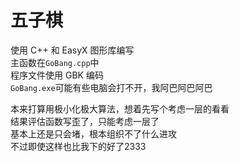 # 五子棋
使用 C++ 和 EasyX 图形库编写  
主函数在`GoBang.cpp`中  
程序文件使用 GBK 编码  
`GoBang.exe`可能有些电脑会打不开，我阿巴阿巴阿巴

本来打算用极小化极大算法，想着先写个考虑一层的看看  
结果评估函数写歪了，只能考虑一层了  
基本上还是只会堵，根本组织不了什么进攻  
不过即使这样也比我下的好了2333
